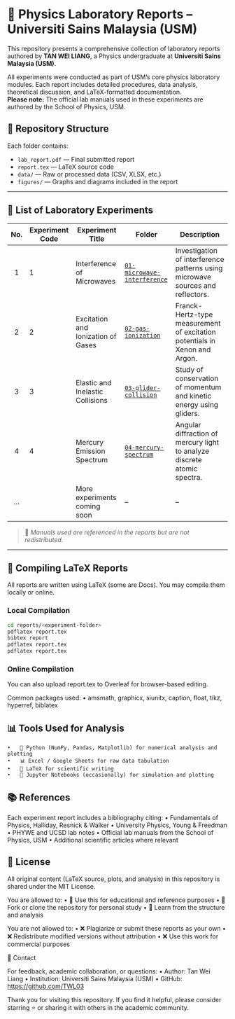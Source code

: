 # 🔬 Physics Laboratory Reports – Universiti Sains Malaysia (USM)

This repository presents a comprehensive collection of laboratory reports authored by **TAN WEI LIANG**, a Physics undergraduate at **Universiti Sains Malaysia (USM)**.

All experiments were conducted as part of USM’s core physics laboratory modules. Each report includes detailed procedures, data analysis, theoretical discussion, and LaTeX-formatted documentation.  
**Please note:** The official lab manuals used in these experiments are authored by the School of Physics, USM.

## 📁 Repository Structure

Each folder contains:

- `lab_report.pdf` — Final submitted report  
- `report.tex` — LaTeX source code  
- `data/` — Raw or processed data (CSV, XLSX, etc.)  
- `figures/` — Graphs and diagrams included in the report

---

## 🧪 List of Laboratory Experiments

| No. | Experiment Code | Experiment Title | Folder | Description |
|:---:|--------|------------------|--------|-------------|
| 1 | 1| Interference of Microwaves | [`01-microwave-interference`](./reports/01-microwave-interference) | Investigation of interference patterns using microwave sources and reflectors. |
| 2 | 2| Excitation and Ionization of Gases | [`02-gas-ionization`](./reports/02-gas-ionization) | Franck-Hertz-type measurement of excitation potentials in Xenon and Argon. |
| 3 | 3| Elastic and Inelastic Collisions | [`03-glider-collision`](./reports/03-glider-collision) | Study of conservation of momentum and kinetic energy using gliders. |
| 4 | 4| Mercury Emission Spectrum | [`04-mercury-spectrum`](./reports/04-mercury-spectrum) | Angular diffraction of mercury light to analyze discrete atomic spectra. |
| … | | More experiments coming soon | – | – |

> 📌 *Manuals used are referenced in the reports but are not redistributed.*

---

## 🔧 Compiling LaTeX Reports

All reports are written using LaTeX (some are Docs). You may compile them locally or online.

### Local Compilation

```bash
cd reports/<experiment-folder>
pdflatex report.tex
bibtex report
pdflatex report.tex
pdflatex report.tex
```
### Online Compilation

You can also upload report.tex to Overleaf for browser-based editing.

Common packages used:
	•	amsmath, graphicx, siunitx, caption, float, tikz, hyperref, biblatex


## 📊 Tools Used for Analysis
	•	🐍 Python (NumPy, Pandas, Matplotlib) for numerical analysis and plotting
	•	📊 Excel / Google Sheets for raw data tabulation
	•	📄 LaTeX for scientific writing
	•	📓 Jupyter Notebooks (occasionally) for simulation and plotting


## 📚 References

Each experiment report includes a bibliography citing:
	•	Fundamentals of Physics, Halliday, Resnick & Walker
	•	University Physics, Young & Freedman
	•	PHYWE and UCSD lab notes
	•	Official lab manuals from the School of Physics, USM
	•	Additional scientific articles where relevant


## 📑 License

All original content (LaTeX source, plots, and analysis) in this repository is shared under the MIT License.

You are allowed to:
	•	📖 Use this for educational and reference purposes
	•	📂 Fork or clone the repository for personal study
	•	🧠 Learn from the structure and analysis

You are not allowed to:
	•	❌ Plagiarize or submit these reports as your own
	•	❌ Redistribute modified versions without attribution
	•	❌ Use this work for commercial purposes


🙋 Contact

For feedback, academic collaboration, or questions:
	•	Author: Tan Wei Liang
	•	Institution: Universiti Sains Malaysia (USM)
	•	GitHub: https://github.com/TWL03

Thank you for visiting this repository.
If you find it helpful, please consider starring ⭐ or sharing it with others in the academic community.
